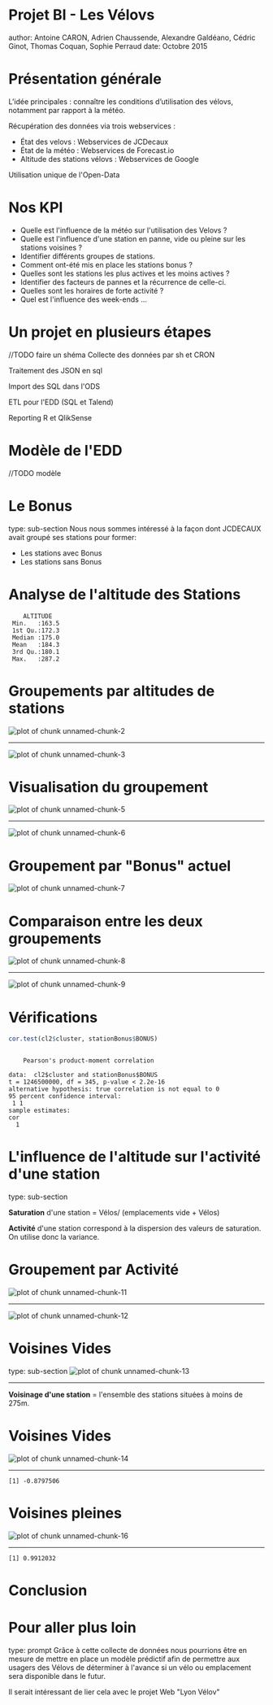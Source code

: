 Projet BI - Les Vélovs
========================================================
author: Antoine CARON, Adrien Chaussende, Alexandre Galdéano, Cédric Ginot, Thomas Coquan, Sophie Perraud
date: Octobre 2015


Présentation générale
========================================================
L’idée principales : connaître les conditions d’utilisation des vélovs, notamment par rapport à la météo.

Récupération des données via trois webservices :
* État des velovs : Webservices de JCDecaux
* État de la météo : Webservices de Forecast.io
* Altitude des stations vélovs : Webservices de Google

Utilisation unique de l'Open-Data


Nos KPI
========================================================
* Quelle est l'influence de la météo sur l'utilisation des Velovs ?
* Quelle est l'influence d'une station en panne, vide ou pleine sur les stations voisines ?
* Identifier différents groupes de stations.
* Comment ont-été mis en place les stations bonus ?
* Quelles sont les stations les plus actives et les moins actives ?
* Identifier des facteurs de pannes et la récurrence de celle-ci.
* Quelles sont les horaires de forte activité ?
* Quel est l'influence des week-ends ...

Un projet en plusieurs étapes
========================================================

//TODO faire un shéma
Collecte des données par sh et CRON

Traitement des JSON en sql

Import des SQL dans l'ODS

ETL pour l'EDD (SQL et Talend)

Reporting R et QlikSense

Modèle de l'EDD
========================================================
//TODO modèle

Le Bonus
========================================================
type: sub-section
Nous nous sommes intéressé à la façon dont JCDECAUX avait groupé ses stations pour former:
- Les stations avec Bonus
- Les stations sans Bonus

Analyse de l'altitude des Stations
========================================================


```
    ALTITUDE    
 Min.   :163.5  
 1st Qu.:172.3  
 Median :175.0  
 Mean   :184.3  
 3rd Qu.:180.1  
 Max.   :287.2  
```

Groupements par altitudes de stations
========================================================

![plot of chunk unnamed-chunk-2](Presentation-figure/unnamed-chunk-2-1.png) 
***
![plot of chunk unnamed-chunk-3](Presentation-figure/unnamed-chunk-3-1.png) 

Visualisation du groupement
========================================================



![plot of chunk unnamed-chunk-5](Presentation-figure/unnamed-chunk-5-1.png) 
***
![plot of chunk unnamed-chunk-6](Presentation-figure/unnamed-chunk-6-1.png) 

Groupement par "Bonus" actuel
========================================================
![plot of chunk unnamed-chunk-7](Presentation-figure/unnamed-chunk-7-1.png) 

Comparaison entre les deux groupements
========================================================

![plot of chunk unnamed-chunk-8](Presentation-figure/unnamed-chunk-8-1.png) 
***
![plot of chunk unnamed-chunk-9](Presentation-figure/unnamed-chunk-9-1.png) 

Vérifications
========================================================


```r
cor.test(cl2$cluster, stationBonus$BONUS)
```

```

	Pearson's product-moment correlation

data:  cl2$cluster and stationBonus$BONUS
t = 1246500000, df = 345, p-value < 2.2e-16
alternative hypothesis: true correlation is not equal to 0
95 percent confidence interval:
 1 1
sample estimates:
cor 
  1 
```


L'influence de l'altitude sur l'activité d'une station
========================================================
type: sub-section

**Saturation** d'une station = Vélos/ (emplacements vide + Vélos)

**Activité** d'une station correspond à la dispersion des valeurs de saturation. On utilise donc la variance.


Groupement par Activité
========================================================
![plot of chunk unnamed-chunk-11](Presentation-figure/unnamed-chunk-11-1.png) 
***
![plot of chunk unnamed-chunk-12](Presentation-figure/unnamed-chunk-12-1.png) 

Voisines Vides
========================================================
type: sub-section
![plot of chunk unnamed-chunk-13](Presentation-figure/unnamed-chunk-13-1.png) 
***
**Voisinage d'une station** = l'ensemble des stations situées à moins de 275m.

Voisines Vides
========================================================

![plot of chunk unnamed-chunk-14](Presentation-figure/unnamed-chunk-14-1.png) 
***

```
[1] -0.8797506
```


Voisines pleines
========================================================

![plot of chunk unnamed-chunk-16](Presentation-figure/unnamed-chunk-16-1.png) 
***

```
[1] 0.9912032
```


Conclusion
========================================================



Pour aller plus loin
========================================================
type: prompt
Grâce à cette collecte de données nous pourrions être en mesure de mettre en place un modèle prédictif afin de permettre aux usagers des Vélovs de déterminer à l'avance si un vélo ou emplacement sera disponible dans le futur.

Il serait intéressant de lier cela avec le projet Web "Lyon Vélov"
